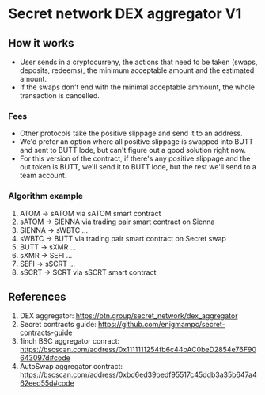 # Secret network DEX aggregator V1

## How it works
* User sends in a cryptocurreny, the actions that need to be taken (swaps, deposits, redeems), the minimum acceptable amount and the estimated amount.
* If the swaps don't end with the minimal acceptable ammount, the whole transaction is cancelled.

### Fees
* Other protocols take the positive slippage and send it to an address.
* We'd prefer an option where all positive slippage is swapped into BUTT and sent to BUTT lode, but can't figure out a good solution right now.
* For this version of the contract, if there's any positive slippage and the out token is BUTT, we'll send it to BUTT lode, but the rest we'll send to a team account.

### Algorithm example
1. ATOM -> sATOM via sATOM smart contract
2. sATOM -> SIENNA via trading pair smart contract on Sienna
3. SIENNA -> sWBTC ...
4. sWBTC -> BUTT via trading pair smart contract on Secret swap
5. BUTT -> sXMR ...
6. sXMR -> SEFI ...
7. SEFI -> sSCRT ...
8. sSCRT -> SCRT via sSCRT smart contract

## References
1. DEX aggregator: https://btn.group/secret_network/dex_aggregator
2. Secret contracts guide: https://github.com/enigmampc/secret-contracts-guide
3. 1inch BSC aggregator conract: https://bscscan.com/address/0x1111111254fb6c44bAC0beD2854e76F90643097d#code
4. AutoSwap aggregator contract: https://bscscan.com/address/0xbd6ed39bedf95517c45ddb3a35b647a462eed55d#code

